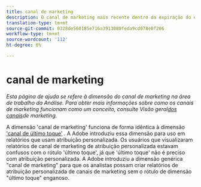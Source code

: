 ```yaml
---
title: canal de marketing
description: O canal de marketing mais recente dentro da expiração do envolvimento do visitante.
translation-type: tm+mt
source-git-commit: 0328de560185e716a3913080feda9cd078e0f206
workflow-type: tm+mt
source-wordcount: '112'
ht-degree: 0%

---
```



# canal de marketing

*Esta página de ajuda se refere à dimensão do canal de marketing na área de trabalho da Análise. Para obter mais informações sobre como os canais de marketing funcionam como um conceito, consulte Visão geral[dos canais](../c-marketing-channels/c-getting-started-mchannel.md)de marketing.*

A dimensão &#39;canal de marketing&#39; funciona de forma idêntica à dimensão [&#39;canal de último toque&#39;](last-touch-channel.md) . A Adobe introduziu essa dimensão para uso em relatórios que usam atribuição personalizada. Os usuários que visualizaram relatórios de canal de marketing de atribuição personalizada estavam confusos com o rótulo &#39;último toque&#39;, já que &#39;último toque&#39; não é preciso com atribuição personalizada. A Adobe introduziu a dimensão genérica &quot;canal de marketing&quot; para que os analistas possam criar relatórios de atribuição personalizada de canais de marketing sem o rótulo de dimensão &quot;último toque&quot; enganoso.
